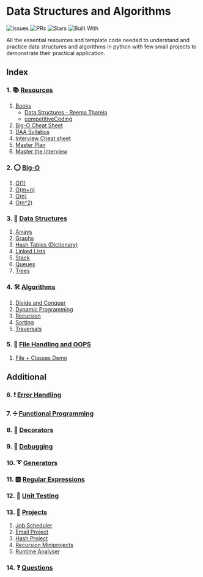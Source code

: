 # Data Structures and Algorithms

![Issues](https://img.shields.io/github/issues/harishngt/Data-Structures-and-Algorithms-Python?color=red&style=for-the-badge)
![PRs](https://img.shields.io/github/issues-pr-closed/harishngt/Data-Structures-and-Algorithms-Python?style=for-the-badge)
![Stars](https://img.shields.io/github/stars/harishngt/Data-Structures-and-Algorithms-Python?style=for-the-badge)
![Built With](https://img.shields.io/badge/Built%20With-Python-blueviolet?style=for-the-badge)

All the essential resources and template code needed to understand and practice data structures and algorithms in python with few small projects to demonstrate their practical application.

## Index

### 1. 📚 [Resources](/01.%20Resources/)

1. [Books](/01.%20Resources/Books/)
    - [Data Structures - Reema Thareja](/01.%20Resources/Books/Data%20Structures%20-%20Reema%20Thareja.pdf)
    - [competitiveCoding](https://github.com/mihirs16/Data-Structures-and-Algorithms-Python/blob/master/01.%20Resources/Books/competitiveCoding.pdf)
2. [Big-O Cheat Sheet](/01.%20Resources/BigO-cheat-sheet.pdf)
3. [DAA Syllabus](/01.%20Resources/DAA%20Syllabus.pdf)
4. [Interview Cheat sheet](/01.%20Resources/Interview%20cheatsheet.pdf)
5. [Master Plan](/01.%20Resources/Master%20Plan.pdf)
6. [Master the Interview](/01.%20Resources/Master_the_Interview.pdf)

### 2. ⭕ [Big-O](/02.%20Big-O/)

1. [O(1)](/02.%20Big-O/O(1).py)
2. [O(m+n)](/02.%20Big-O/O(m%20+%20n).py)
3. [O(n)](/02.%20Big-O/O(m%20x%20n).py)
4. [O(n^2)](/02.%20Big-O/O(n^2).py)

### 3. 🏢 [Data Structures](/03.%20Data%20Structures/)

1. [Arrays](/03.%20Data%20Structures/Arrays/)
2. [Graphs](/03.%20Data%20Structures/Graphs)
3. [Hash Tables (Dictionary)](/03.%20Data%20Structures/Hash%20Tables)
4. [Linked Lists](/03.%20Data%20Structures/Linked%20Lists)
5. [Stack](/03.%20Data%20Structures/Queues)
6. [Queues](/03.%20Data%20Structures/Stacks)
7. [Trees](/03.%20Data%20Structures/Trees)

### 4. 🛠 [Algorithms](/04.%20Algorithms/)

1. [Divide and Conquer](/04.%20Algorithms/Divide%20and%20Conquer/)
2. [Dynamic Programming](/04.%20Algorithms/Dynamic%20Programming/)
3. [Recursion](/04.%20Algorithms/Recursion/)
4. [Sorting](/04.%20Algorithms/Sorting/)
5. [Traversals](/04.%20Algorithms/Traversals)

### 5. 📂 [File Handling and OOPS](/05.%20File%20Handling%20and%20OOPS/)

1. [File + Classes Demo](/05.%20File%20Handling%20and%20OOPS/file%2Bclasses.py)

## Additional

### 6. ❗ [Error Handling](/06.%20Error%20Handling/)

### 7. ➗ [Functional Programming](/07.%20Functional%20Programming/)

### 8. 🎉 [Decorators](/08.%20Decorators/)

### 9. 👾 [Debugging](/09.%20Debugging/)

### 10. ➰ [Generators](/10.%20Generators/)

### 11. 🆎 [Regular Expressions](/11.%20Regular%20Expressions/)

### 12. 🧪 [Unit Testing](/12.%20Unit%20Testing/)

### 13. 👷 ‍[Projects](/13.%20Mini-Projects/)

1. [Job Scheduler](/13.%20Mini-Projects/Job%20Scheduler)
2. [Email Project](/13.%20Mini-Projects/email_project)
3. [Hash Project](/13.%20Mini-Projects/hash_project)
4. [Recursion Miniprojects](/13.%20Mini-Projects/recursion_miniprojects)
5. [Runtime Analyser](/13.%20Mini-Projects/runtime_analyser)

### 14. ❓ [Questions](/14.%20Questions/)
